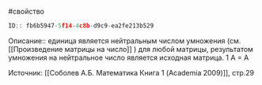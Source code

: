 #свойство

```javascript
ID:: fb6b5947-5f14-4c8b-d9c9-ea2fe213b529
```

Описание:: единица является нейтральным числом умножения (см. [[Произведение матрицы на число]]
) для любой матрицы, результатом умножения на нейтральное число является исходная матрица.
1 A = A


Источник: [[Соболев А.Б. Математика Книга 1 (Academia 2009)]], стр.29